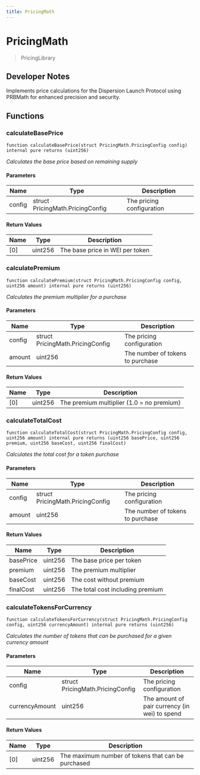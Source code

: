 ```yaml
---
title: PricingMath
---
```


# PricingMath

> PricingLibrary

## Developer Notes

Implements price calculations for the Dispersion Launch Protocol
using PRBMath for enhanced precision and security.

## Functions

### calculateBasePrice

```solidity
function calculateBasePrice(struct PricingMath.PricingConfig config) internal pure returns (uint256)
```

_Calculates the base price based on remaining supply_

#### Parameters

| Name | Type | Description |
| ---- | ---- | ----------- |
| config | struct PricingMath.PricingConfig | The pricing configuration |

#### Return Values

| Name | Type | Description |
| ---- | ---- | ----------- |
| [0] | uint256 | The base price in WEI per token |

### calculatePremium

```solidity
function calculatePremium(struct PricingMath.PricingConfig config, uint256 amount) internal pure returns (uint256)
```

_Calculates the premium multiplier for a purchase_

#### Parameters

| Name | Type | Description |
| ---- | ---- | ----------- |
| config | struct PricingMath.PricingConfig | The pricing configuration |
| amount | uint256 | The number of tokens to purchase |

#### Return Values

| Name | Type | Description |
| ---- | ---- | ----------- |
| [0] | uint256 | The premium multiplier (1.0 = no premium) |

### calculateTotalCost

```solidity
function calculateTotalCost(struct PricingMath.PricingConfig config, uint256 amount) internal pure returns (uint256 basePrice, uint256 premium, uint256 baseCost, uint256 finalCost)
```

_Calculates the total cost for a token purchase_

#### Parameters

| Name | Type | Description |
| ---- | ---- | ----------- |
| config | struct PricingMath.PricingConfig | The pricing configuration |
| amount | uint256 | The number of tokens to purchase |

#### Return Values

| Name | Type | Description |
| ---- | ---- | ----------- |
| basePrice | uint256 | The base price per token |
| premium | uint256 | The premium multiplier |
| baseCost | uint256 | The cost without premium |
| finalCost | uint256 | The total cost including premium |

### calculateTokensForCurrency

```solidity
function calculateTokensForCurrency(struct PricingMath.PricingConfig config, uint256 currencyAmount) internal pure returns (uint256)
```

_Calculates the number of tokens that can be purchased for a given currency amount_

#### Parameters

| Name | Type | Description |
| ---- | ---- | ----------- |
| config | struct PricingMath.PricingConfig | The pricing configuration |
| currencyAmount | uint256 | The amount of pair currency (in wei) to spend |

#### Return Values

| Name | Type | Description |
| ---- | ---- | ----------- |
| [0] | uint256 | The maximum number of tokens that can be purchased |

